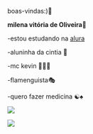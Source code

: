boas-vindas:)💜

**milena vitória de Oliveira**💭

-estou estudando na [alura](https://www.alura.com.br/) 

-aluninha da cintia 🌈

-mc kevin 🙅🏼‍♀️

-flamenguista🎭

-quero fazer medicina ☯︎♠︎

![](https://media1.tenor.com/m/WtwSCtQFfRkAAAAC/mc-hariel-hariel.gif)

![](https://tenor.com/pt-BR/view/mc-kevin-lc-gif-27682213)

